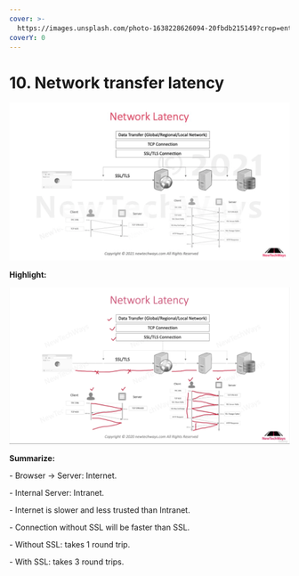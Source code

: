 ```yaml
---
cover: >-
  https://images.unsplash.com/photo-1638228626094-20fbdb215149?crop=entropy&cs=srgb&fm=jpg&ixid=MnwxOTcwMjR8MHwxfHJhbmRvbXx8fHx8fHx8fDE2MzkxNDM4MDA&ixlib=rb-1.2.1&q=85
coverY: 0
---
```


# 10. Network transfer latency

![](<../.gitbook/assets/image (34).png>)

**Highlight:**

![](<../.gitbook/assets/Network Latency.png>)

**Summarize:**

\- Browser -> Server: Internet.

\- Internal Server: Intranet.

\- Internet is slower and less trusted than Intranet.

\- Connection without SSL will be faster than SSL.

\- Without SSL: takes 1 round trip.

\- With SSL: takes 3 round trips.
